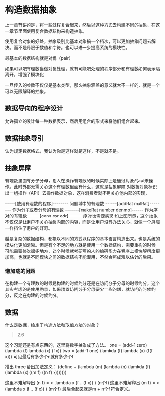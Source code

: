 # 构造数据抽象

上一章节讲的是，将一些过程复合起来，然后以这种方式去构建不同的抽象，在这一章节里面使用复合数据结构来构造抽象。

使用复合对象的好处，抽象级别比基本对象搞一个档次，可以更加抽象问题去解决。而不是局限于数值和字符。也可以进一步提高系统的模块性。

最基本的数据结构就是对偶（pair）

如果可以吧有理数当做对象处理，就有可能吧处理的程序部分和有理数如何表示隔离开，增强了模块化

一旦传入的参数不仅仅是基本类型，那么抽象涵盖的意义就大不一样的，就是一个可以无限解释的抽象。

## 数据导向的程序设计

允许孤立的设计每一种数据表示，然后用组合的形式来将他们组合起来。

## 数据抽象导引

认为规定数据格式，我认为你是这样就是这样，不是就不是。

## 抽象屏障

有理数里面有分子分母，别人在操作有理数的时候实际上是通过对象的api来操作。此时外部无需关心这个有理数里面有什么，这就是抽象屏障
对数据对象标识出一组操作（API）去操作数据对象，这样消费者就不用关心他内部的实现，

-----[使用有理数的程序]--------
    问题域中的有理数
------[addRat mulRat]--------
    作为分子或者分母的有理数
-------[makeRat number denmo]------
    作为序对的有理数
------[cons car cdr]-------
    序对也需要实现
如上图所示，这个抽象不仅仅是让用户不关心抽象内部的内容，而是让用户没有办法关心，就像一个屏障一样挡住了用户的好奇。

越是复杂的数据结构，都能以不同的方式以程序的基本语言构造出来。也是系统的模块化更加清晰。但是有个不足的地方就是使用一个数据结构，需要重构的时候
可能需要修改很多地方，这个时候就考研写的人的编码能力在程序上模块解耦度更加高，也就是不同模块之间的数据结构不能混用，不然会照成难以估计的后果。

### 懒加载的问题

在构建一个有理数的时候是构建的时候约分还是在访问分子分母的时候约分，这个其实考虑的是使用场景，如果场景访问分子分母要少一些的话，就访问的时候约分，反之在构建的时候约分。

## 数据

什么是数据：给定了构造方法和取值方法的对象？

>2.6

这个习题还是有点东西的，这里将数字抽象成了方法。
one = (add-1 zero)
(lambda (f)
    lambda (x)
        (f x))
two = (add-1 one)
(lambda (f)
    lambda (x)
        (f(f x)))
可见最后有多少个n就有多少个f

推出
three
给出加法定义：
(define +
    (lambda (m)
        (lambda (n)
            (lambda (f)
                (lambda (x)
                    ((m f) ((n f) x)))))))

这里不难解释出 (n f) = > (lambda x (f .. (f  x)) ) (n个f)
这里不难解释出 (m f) = > (lambda x (f .. (f  x)) ) (m个f)
最后合起来就是m + n个f 符合定义。

>